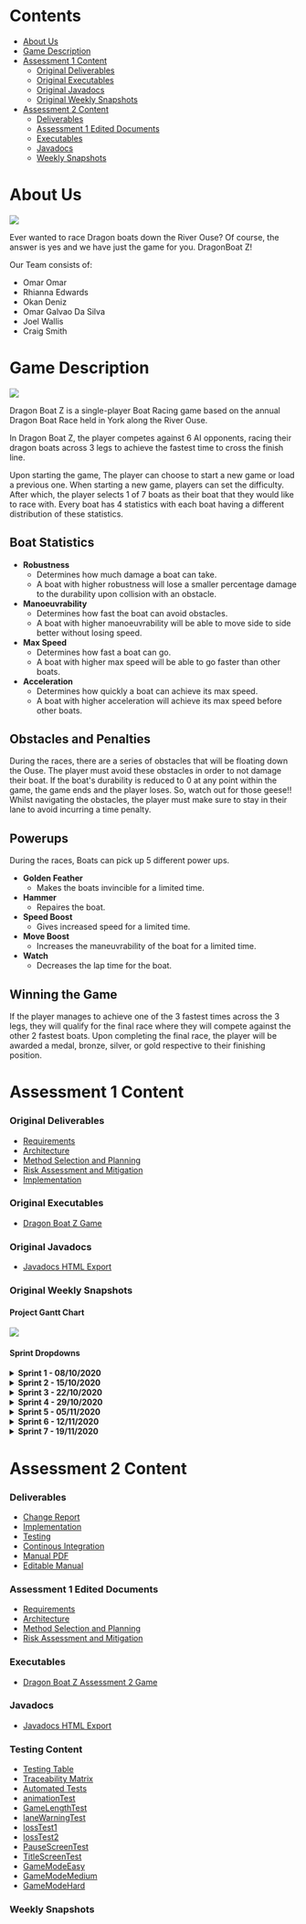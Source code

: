 # Contents
- [About Us](#about-us)
- [Game Description](#game-description)
- [Assessment 1 Content](#assessment-1-content)
  - [Original Deliverables](#original-deliverables)
  - [Original Executables](#original-executables)
  - [Original Javadocs](#original-javadocs)
  - [Original Weekly Snapshots](#original-weekly-snapshots)
- [Assessment 2 Content](#assessment-2-content)
  - [Deliverables](#deliverables)
  - [Assessment 1 Edited Documents](#assessment-1-edited-documents)
  - [Executables](#executables)
  - [Javadocs](#javadocs)
  - [Weekly Snapshots](#weekly-snapshots)

# About Us

<img src="core/assets/dragonboatz Logo.png">

Ever wanted to race Dragon boats down the River Ouse? 
Of course, the answer is yes and we have just the game for you.
DragonBoat Z!

Our Team consists of:
*   Omar Omar
*   Rhianna Edwards
*   Okan Deniz
*   Omar Galvao Da Silva
*   Joel Wallis
*   Craig Smith

# Game Description

<img src="core/assets/example screen for website.png">

Dragon Boat Z is a single-player Boat Racing game based on the annual Dragon Boat Race held in York along the
River Ouse.

In Dragon Boat Z, the player competes against 6 AI opponents, racing their dragon boats across 3 legs to achieve the fastest time to cross the finish line.

Upon starting the game, The player can choose to start a new game or load a previous one.
When starting a new game, players can set the difficulty. After which, the player selects 1 of 7 boats as their boat that they would like to race with. 
Every boat has 4 statistics with each boat having a different distribution of these statistics.

## Boat Statistics
- <strong>Robustness</strong>
  - Determines how much damage a boat can take. 
  - A boat with higher robustness will lose a smaller percentage damage to the durability upon collision with an obstacle.
- <strong>Manoeuvrability</strong>
  - Determines how fast the boat can avoid obstacles. 
  - A boat with higher manoeuvrability will be able to move side to side better without losing speed.
- <strong>Max Speed</strong>
  - Determines how fast a boat can go. 
  - A boat with higher max speed will be able to go faster than other boats.
- <strong>Acceleration</strong>
  - Determines how quickly a boat can achieve its max speed. 
  - A boat with higher acceleration will achieve its max speed before other boats.

## Obstacles and Penalties
During the races, there are a series of obstacles that will be floating down the Ouse. The player must avoid these obstacles in order to not damage their boat.
If the boat's durability is reduced to 0 at any point within the game, the game ends and the player loses. So, watch out for those geese!!
Whilst navigating the obstacles, the player must make sure to stay in their lane to avoid incurring a time penalty.

## Powerups
During the races, Boats can pick up 5 different power ups. 
- <strong>Golden Feather</strong>
  - Makes the boats invincible for a limited time.
- <strong>Hammer</strong>
  - Repaires the boat.
- <strong>Speed Boost</strong>
  - Gives increased speed for a limited time.
- <strong>Move Boost</strong>
  - Increases the maneuvrability of the boat for a limited time.
- <strong>Watch</strong>
  - Decreases the lap time for the boat.

## Winning the Game
If the player manages to achieve one of the 3 fastest times across the 3 legs, they will qualify for the final race where they will compete against the other 2 fastest boats.
Upon completing the final race, the player will be awarded a medal, bronze, silver, or gold respective to their finishing position.

# Assessment 1 Content
### Original Deliverables
*   <a href="docs/deliverables/Req1.pdf">Requirements</a>
*   <a href="docs/deliverables/Arch1.pdf">Architecture</a>
*   <a href="docs/deliverables/Plan1.pdf">Method Selection and Planning</a>
*   <a href="docs/deliverables/Risk1.pdf">Risk Assessment and Mitigation</a>
*   <a href="docs/deliverables/Impl1.pdf">Implementation</a>

### Original Executables
*   <a href="https://github.com/TheWill10m/Dragon-Boat-Z/releases/download/v1.0/DragonBoat.jar">Dragon Boat Z Game</a>

### Original Javadocs
*   <a href="https://thewill10m.github.io/Dragon-Boat-Z/docs/javadoc/com/dragonboat/game/package-summary.html">Javadocs HTML Export</a>

### Original Weekly Snapshots
#### Project Gantt Chart
<img src="docs/gantt chart/gantt chart.png">

#### Sprint Dropdowns
<details>
  <summary><strong> Sprint 1 - 08/10/2020 </strong></summary>

Having completed the task of setting up Jira and other resources needed for the project, the focus was on preparatory 
work for the upcoming week. This involved adding to the existing set of Customer Questions constructed and develop an 
understanding of how GitHub Pages works. 
<img src="docs/sprints/Sprint 1.png">

<br>
<br>
<a href="https://thewill10m.github.io/Dragon-Boat-Z/docs/sprints/Sprint%201.png">Sprint 1 Jira Board</a>
<br>
</details>

<details>
  
<summary><strong> Sprint 2 - 15/10/2020 </strong></summary>

Having completed the Customer meeting during the last Sprint, other tasks and deliverables could now be started. The priorities 
are the Architecture Abstract diagram that will be reviewed at the second meeting of this Sprint, as this will allow us to make decisions such as what game library would be used. Deliverables such as Method Selection and Planning, Requirements and Risk Assessment will be built up using the now known information from the Customer Meeting alongside the starting of Sprite Design. 
<img src="docs/sprints/Sprint 2.png">

<br>
<br>
<a href="https://thewill10m.github.io/Dragon-Boat-Z/docs/sprints/Sprint%202.png">Sprint 2 Jira Board</a>
<br>
</details>

<details>
<summary><strong> Sprint 3 - 22/10/2020 </strong></summary>

Having completed the Abstract Architecture Diagram, a focus was put onto the Concrete Architecture Diagram development so 
it would be ready for when initial classes are constructed, based off the Gantt Chart. This also meant a decision
was made on the library used for this project: LibGDX. Thus, each team member was assigned the task of completing
the tutorial found in the documentation, of LibGDX, and further research. Continued deliverable work was assigned a low priority
as this was considered an iterative process throughout the course of the project. 
<img src="docs/sprints/Sprint 3.png">

<br>
<br>
<a href="https://thewill10m.github.io/Dragon-Boat-Z/docs/sprints/Sprint%203.png">Sprint 3 Jira Board</a>
<br>
</details>

<details>
<summary><strong> Sprint 4 - 29/10/2020 </strong></summary>
 
In Sprint 3, the Concrete Architecture was created and allowed for critical tasks to begin: the initial classes. This
was a high priority as delays would impact the production of the prototype on time. Further deliverable work was 
assigned medium/low priority. To maintain a clear separation between work, the initial one board was separated into 
two: Deliverables and Implementation. It was decided that second session of the Sprint would focus on the progression
of these tasks and discuss if any would need to be reassigned. 

<br>
<br>
<strong> Deliverables Board </strong>
<img src="docs/sprints/Sprint 4 - Deliverables.png">
<br>
<a href="https://thewill10m.github.io/Dragon-Boat-Z/docs/sprints/Sprint%204%20-%20Deliverables.png">Sprint 4 Delievrables Jira Board</a>
<br>
<strong> Implementation Board </strong>
<img src="docs/sprints/Sprint 4 - Implementation.png">
<br>
<a href="https://thewill10m.github.io/Dragon-Boat-Z/docs/sprints/Sprint%204%20-%20Implementation.png">Sprint 4 Implementation Jira Board</a>
<br>
</details> 


<details> 
  <summary><strong> Sprint 5 - 05/11/2020 </strong></summary>
  
The backlog of tasks T14 and T11, from the previous Sprint, were assigned the highest priority, as continued programming work depended on their completion. With the aim of reaching the milestone M4, at the end of this Sprint, the prototype development was a high focus. The specific tasks related to the prototype were stated within the assignee's task description. Method Selection and Planning were a focus within the Deliverables board to continue to append changes that had occurred during the project lifecycle.

<br>
<br>
<strong> Deliverables Board </strong>
<img src="docs/sprints/Sprint_5_-_Deliverables.png">
<br>
<a href="https://thewill10m.github.io/Dragon-Boat-Z/docs/sprints/Sprint_5_-_Deliverables.png">Sprint 5 Jira Deliverables Board</a>
<br>
<strong> Implementation Board </strong>
<img src="docs/sprints/Sprint_5_-_Implementation.png">
<br>
<a href="https://thewill10m.github.io/Dragon-Boat-Z/docs/sprints/Sprint_5_-_Implementation.png">Sprint 5 Jira Implementation Board</a>
<br>
</details>

<details>
<summary><strong> Sprint 6 - 12/11/2020 </strong></summary>

Due to some minor issues with the construction of the legs of the game in the prototype, this task was focused on. Once completed,
we envision that the final tasks to have a functioning game will be finished on time. There will be a high focus on the programming elements needed for the final product. During the second meeting of this sprint, if there is extra time to implement additional functionality of the game the task, Animations, will be attempted and potentially additional features. 
The Deliverables board focused on the finalising of the Implementation document, reflecting features that we have unsuccessfully 
managed to implement and any additional features we may include. 
<br>
<br>
<strong> Deliverables Board </strong>
<img src="docs/sprints/Sprint 6 - Deliverables.png">
<br>
<a href="https://thewill10m.github.io/Dragon-Boat-Z/docs/sprints/Sprint%206%20-%20Deliverables.png">Sprint 6 Jira Deliverables Board</a>
<br>
<strong> Implementation Board </strong>
<img src="docs/sprints/Sprint 6 - Implementation.png">
<br>
<a href="https://thewill10m.github.io/Dragon-Boat-Z/docs/sprints/Sprint%206%20-%20Implementation.png">Sprint 6 Jira Implementation Board</a>
<br>
</details>

<details>
  <summary><strong> Sprint 7 - 19/11/2020 </strong></summary>
  
Having reached the completion of the game, a focus on the game testing and peer review of finalised deliverables was
focused on. This was to ensure a successful completion of the entire project. 
<img src="docs/sprints/Sprint 7.png">
<br>
<br>
<a href="https://thewill10m.github.io/Dragon-Boat-Z/docs/sprints/Sprint%207.png">Sprint 7 Jira Board</a>
<br>
</details>

# Assessment 2 Content
### Deliverables
*   <a href="#">Change Report</a>
*   <a href="docs/deliverables2/Impl2.pdf">Implementation</a>
*   <a href="docs/deliverables2/Test2.pdf">Testing</a>
*   <a href="docs/deliverables2/CI2.pdf">Continous Integration</a>
*   <a href="docs/deliverables2/Manual.pdf">Manual PDF</a>
*   <a href="docs/deliverables2/Editiable Manual.docx">Editable Manual</a>

### Assessment 1 Edited Documents
*   <a href="docs/deliverables2/Req1.pdf">Requirements</a>
*   <a href="docs/deliverables2/Arch1.pdf">Architecture</a>
*   <a href="docs/deliverables2/Plan1.pdf">Method Selection and Planning</a>
*   <a href="docs/deliverables2/Risk1.pdf">Risk Assessment and Mitigation</a>

### Executables
*   <a href="https://github.com/omar-h-omar/ENG1-Dragonite-Assessment-2.github.io/releases/download/2.0/desktop-2.0.jar">Dragon Boat Z Assessment 2 Game</a>

### Javadocs
*   <a href="docs/javadoc/index.html">Javadocs HTML Export</a>

### Testing Content
*   <a href="docs/deliverables2/Testing.pdf">Testing Table</a>
*   <a href="docs/deliverables2/Traceability Matrix.pdf">Traceability Matrix</a>
*   <a href="tests/build/reports/tests/test/index.html">Automated Tests</a>
*   <a href="https://drive.google.com/file/d/1Z40W5EGmP1z-CrYO3SMFUAfms1kF1jEk/view?usp=sharing">animationTest</a>
*   <a href="https://drive.google.com/file/d/1vYBJqsw-IelFq-VL3l8dbfYN1NvA0scF/view?usp=sharing">GameLengthTest</a>
*   <a href="https://drive.google.com/file/d/18zbvhOotlZxy3vwk1QbMPCt6oR6D8M4o/view?usp=sharing">laneWarningTest</a>
*   <a href="https://drive.google.com/file/d/1wKLCaI6HuEvTMhfNugCtZ5RYo7gdMgXL/view?usp=sharing">lossTest1</a>
*   <a href="https://drive.google.com/file/d/1fE9bUOzZpsyA8Jf6V2dL58-3sYPpEoIR/view?usp=sharing">lossTest2</a>
*   <a href="https://drive.google.com/file/d/11ZfilukqzsrelLmkH83TYtXHfQ4lM-q1/view?usp=sharing">PauseScreenTest</a>
*   <a href="https://drive.google.com/file/d/129sGoDf6_R4ToL4roovvD_yA1qlDihZv/view?usp=sharing">TitleScreenTest</a>
*   <a href="https://drive.google.com/file/d/10hUcJ6FXW32HjWjEWTf2lw56puNZ8kt-/view?usp=sharing">GameModeEasy</a>
*   <a href="https://drive.google.com/file/d/16SRjU4R_25ihwKkW58MLmehslHQBpbcW/view?usp=sharing">GameModeMedium</a>
*   <a href="https://drive.google.com/file/d/1tvJMG3b8T3-Uxtl0Xx4Th8wrJja9mrMQ/view?usp=sharing">GameModeHard</a>

### Weekly Snapshots
